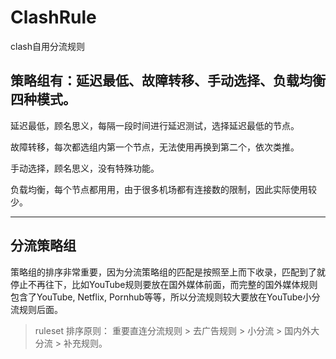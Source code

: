 # ClashRule
clash自用分流规则

## 策略组有：延迟最低、故障转移、手动选择、负载均衡 四种模式。

延迟最低，顾名思义，每隔一段时间进行延迟测试，选择延迟最低的节点。

故障转移，每次都选组内第一个节点，无法使用再换到第二个，依次类推。

手动选择，顾名思义，没有特殊功能。

负载均衡，每个节点都用用，由于很多机场都有连接数的限制，因此实际使用较少。

***

## 分流策略组

策略组的排序非常重要，因为分流策略组的匹配是按照至上而下收录，匹配到了就停止不再往下，比如YouTube规则要放在国外媒体前面，而完整的国外媒体规则包含了YouTube, Netflix, Pornhub等等，所以分流规则较大要放在YouTube小分流规则后面。
> ruleset 排序原则：
> 重要直连分流规则 > 去广告规则 > 小分流 > 国内外大分流 > 补充规则。

